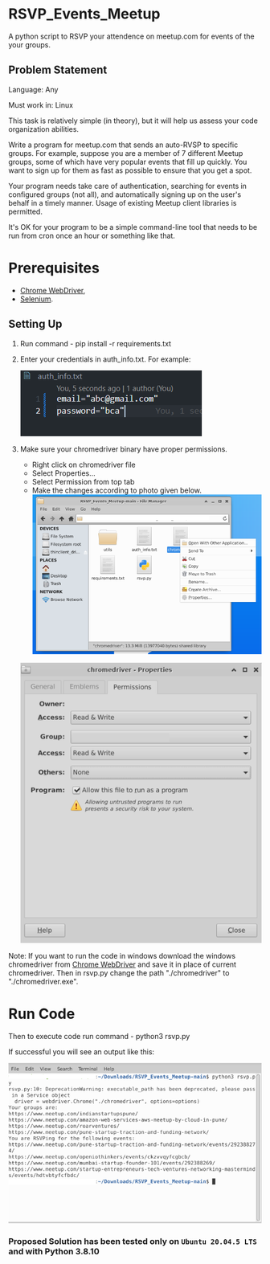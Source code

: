 # RSVP_Events_Meetup

A python script to RSVP your attendence on meetup.com for events of the your groups.


## Problem Statement

Language: Any

Must work in: Linux

This task is relatively simple (in theory), but it will help us assess your code organization abilities.

Write a program for meetup.com that sends an auto-RVSP to specific groups. For example, suppose you are a member of 7 different Meetup groups, some of which have very popular events that fill up quickly. You want to sign up for them as fast as possible to ensure that you get a spot.

Your program needs take care of authentication, searching for events in configured groups (not all), and automatically signing up on the user's behalf in a timely manner. Usage of existing Meetup client libraries is permitted.

It's OK for your program to be a simple command-line tool that needs to be run from cron once an hour or something like that.


# Prerequisites

- [Chrome WebDriver](https://chromedriver.chromium.org/),
- [Selenium](https://pypi.org/project/selenium/).

## Setting Up

1. Run command - pip install -r requirements.txt
2. Enter your credentials in auth_info.txt. For example:

   ![1679755025013](image/README/1679755025013.png)
3. Make sure your chromedriver binary have proper permissions.

   - Right click on chromedriver file
   - Select Properties...
   - Select Permission from top tab
   - Make the changes according to photo given below.![1679755883976](image/README/1679755883976.png)

   ![1679755705718](image/README/1679755705718.png)

Note: If you want to run the code in windows download the windows chromedriver from [Chrome WebDriver](https://chromedriver.chromium.org/) and save it in place of current chromedriver. Then in rsvp.py change the path "./chromedriver" to "./chromedriver.exe".


# Run Code

Then to execute code run command - python3 rsvp.py

If successful you will see an output like this:

![1679755810666](image/README/1679755810666.png)


### Proposed Solution has been tested only on `Ubuntu 20.04.5 LTS` and with Python 3.8.10
